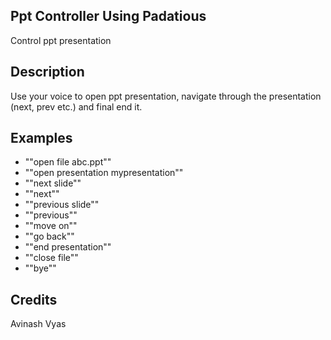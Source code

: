 ## Ppt Controller Using Padatious
Control ppt presentation

## Description
Use your voice to open ppt presentation, navigate through the presentation (next, prev etc.) and final end it.

## Examples
 * ""open file abc.ppt""
 * ""open presentation mypresentation""
 * ""next slide""
 * ""next""
 * ""previous slide""
 * ""previous""
 * ""move on""
 * ""go back""
 * ""end presentation""
 * ""close file""
 * ""bye""

## Credits
Avinash Vyas

